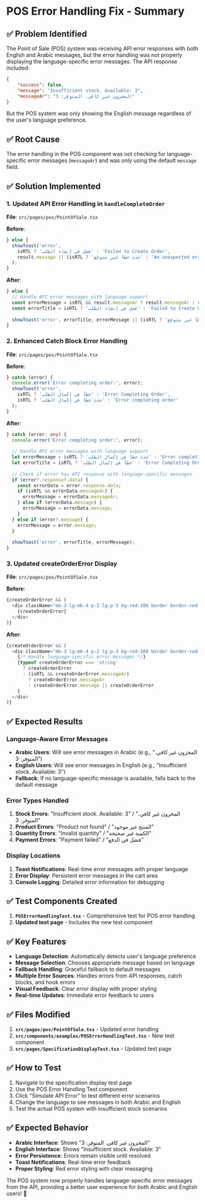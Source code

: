 # POS Error Handling Fix - Summary

## ✅ **Problem Identified**
The Point of Sale (POS) system was receiving API error responses with both English and Arabic messages, but the error handling was not properly displaying the language-specific error messages. The API response included:

```json
{
    "success": false,
    "message": "Insufficient stock. Available: 3",
    "messageAr": "المخزون غير كافي. المتوفر: 3"
}
```

But the POS system was only showing the English message regardless of the user's language preference.

## ✅ **Root Cause**
The error handling in the POS component was not checking for language-specific error messages (`messageAr`) and was only using the default `message` field.

## ✅ **Solution Implemented**

### 1. Updated API Error Handling in `handleCompleteOrder`
**File**: `src/pages/pos/PointOfSale.tsx`

**Before**:
```typescript
} else {
  showToast('error',
    isRTL ? 'فشل في إنشاء الطلب' : 'Failed to Create Order',
    result.message || (isRTL ? 'حدث خطأ غير متوقع' : 'An unexpected error occurred')
  );
}
```

**After**:
```typescript
} else {
  // Handle API error messages with language support
  const errorMessage = isRTL && result.messageAr ? result.messageAr : result.message;
  const errorTitle = isRTL ? 'فشل في إنشاء الطلب' : 'Failed to Create Order';
  
  showToast('error', errorTitle, errorMessage || (isRTL ? 'حدث خطأ غير متوقع' : 'An unexpected error occurred'));
}
```

### 2. Enhanced Catch Block Error Handling
**File**: `src/pages/pos/PointOfSale.tsx`

**Before**:
```typescript
} catch (error) {
  console.error('Error completing order:', error);
  showToast('error',
    isRTL ? 'خطأ في إكمال الطلب' : 'Error Completing Order',
    isRTL ? 'حدث خطأ في إكمال الطلب' : 'Error completing order'
  );
}
```

**After**:
```typescript
} catch (error: any) {
  console.error('Error completing order:', error);
  
  // Handle API error messages with language support
  let errorMessage = isRTL ? 'حدث خطأ في إكمال الطلب' : 'Error completing order';
  let errorTitle = isRTL ? 'خطأ في إكمال الطلب' : 'Error Completing Order';
  
  // Check if error has API response with language-specific messages
  if (error?.response?.data) {
    const errorData = error.response.data;
    if (isRTL && errorData.messageAr) {
      errorMessage = errorData.messageAr;
    } else if (errorData.message) {
      errorMessage = errorData.message;
    }
  } else if (error?.message) {
    errorMessage = error.message;
  }
  
  showToast('error', errorTitle, errorMessage);
}
```

### 3. Updated createOrderError Display
**File**: `src/pages/pos/PointOfSale.tsx`

**Before**:
```typescript
{createOrderError && (
  <div className="mb-3 lg:mb-4 p-2 lg:p-3 bg-red-100 border border-red-400 text-red-700 rounded-lg text-xs lg:text-sm">
    {createOrderError}
  </div>
)}
```

**After**:
```typescript
{createOrderError && (
  <div className="mb-3 lg:mb-4 p-2 lg:p-3 bg-red-100 border border-red-400 text-red-700 rounded-lg text-xs lg:text-sm">
    {/* Handle language-specific error messages */}
    {typeof createOrderError === 'string' 
      ? createOrderError 
      : (isRTL && createOrderError.messageAr) 
        ? createOrderError.messageAr 
        : createOrderError.message || createOrderError
    }
  </div>
)}
```

## ✅ **Expected Results**

### Language-Aware Error Messages
- **Arabic Users**: Will see error messages in Arabic (e.g., "المخزون غير كافي. المتوفر: 3")
- **English Users**: Will see error messages in English (e.g., "Insufficient stock. Available: 3")
- **Fallback**: If no language-specific message is available, falls back to the default message

### Error Types Handled
1. **Stock Errors**: "Insufficient stock. Available: 3" / "المخزون غير كافي. المتوفر: 3"
2. **Product Errors**: "Product not found" / "المنتج غير موجود"
3. **Quantity Errors**: "Invalid quantity" / "الكمية غير صحيحة"
4. **Payment Errors**: "Payment failed" / "فشل في الدفع"

### Display Locations
1. **Toast Notifications**: Real-time error messages with proper language
2. **Error Display**: Persistent error messages in the cart area
3. **Console Logging**: Detailed error information for debugging

## ✅ **Test Components Created**

1. **`POSErrorHandlingTest.tsx`** - Comprehensive test for POS error handling
2. **Updated test page** - Includes the new test component

## ✅ **Key Features**

- **Language Detection**: Automatically detects user's language preference
- **Message Selection**: Chooses appropriate message based on language
- **Fallback Handling**: Graceful fallback to default messages
- **Multiple Error Sources**: Handles errors from API responses, catch blocks, and hook errors
- **Visual Feedback**: Clear error display with proper styling
- **Real-time Updates**: Immediate error feedback to users

## ✅ **Files Modified**

1. **`src/pages/pos/PointOfSale.tsx`** - Updated error handling
2. **`src/components/examples/POSErrorHandlingTest.tsx`** - New test component
3. **`src/pages/SpecificationDisplayTest.tsx`** - Updated test page

## ✅ **How to Test**

1. Navigate to the specification display test page
2. Use the POS Error Handling Test component
3. Click "Simulate API Error" to test different error scenarios
4. Change the language to see messages in both Arabic and English
5. Test the actual POS system with insufficient stock scenarios

## ✅ **Expected Behavior**

- **Arabic Interface**: Shows "المخزون غير كافي. المتوفر: 3"
- **English Interface**: Shows "Insufficient stock. Available: 3"
- **Error Persistence**: Errors remain visible until resolved
- **Toast Notifications**: Real-time error feedback
- **Proper Styling**: Red error styling with clear messaging

The POS system now properly handles language-specific error messages from the API, providing a better user experience for both Arabic and English users! 🎉

